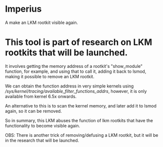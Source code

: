 # Imperius
A make an LKM rootkit visible again.

# This tool is part of research on LKM rootkits that will be launched.

It involves getting the memory address of a rootkit's "show_module" function, for example, and using that to call it, adding it back to lsmod, making it possible to remove an LKM rootkit.

We can obtain the function address in very simple kernels using */sys/kernel/tracing/available_filter_functions_addrs*, however, it is only available from kernel 6.5x onwards.

An alternative to this is to scan the kernel memory, and later add it to lsmod again, so it can be removed. 

So in summary, this LKM abuses the function of lkm rootkits that have the functionality to become visible again.

OBS: There is another trick of removing/defusing a LKM rootkit, but it will be in the research that will be launched.

